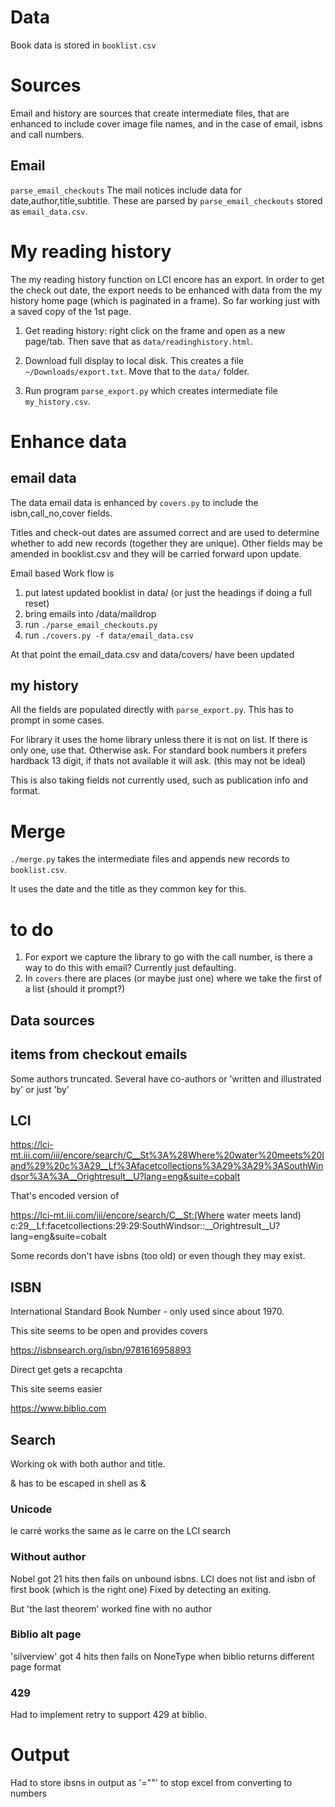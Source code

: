 # Data

Book data is stored in `booklist.csv`

# Sources

Email and history are sources that create intermediate files, that are enhanced to include cover image file names, and in the case of email, isbns and call numbers.

## Email

`parse_email_checkouts` The mail notices include data for date,author,title,subtitle.  These are parsed by `parse_email_checkouts` stored as `email_data.csv`.

# My reading history

The my reading history function on LCI encore has an export. In order to get the check out date, the export needs to be enhanced with data from the my history home page (which is paginated in a frame).  So far working just with a saved copy of the 1st page. 

1. Get reading history: right click on the frame and open as a new page/tab.  Then save that as `data/readinghistory.html`.

1. Download full display to local disk. This creates a file `~/Downloads/export.txt`.  Move that to the `data/` folder. 

1. Run program `parse_export.py` which creates intermediate file `my_history.csv`.

# Enhance data

## email data

The data email data is enhanced by `covers.py` to include the isbn,call_no,cover fields.

Titles and check-out dates are assumed correct and are used to determine whether to add new records (together they are unique).
Other fields may be amended in booklist.csv and they will be carried forward upon update.

Email based Work flow is 

1. put latest updated booklist in data/ (or just the headings if doing a full reset)
1. bring emails into /data/maildrop
1. run `./parse_email_checkouts.py`
1. run `./covers.py -f data/email_data.csv`

At that point the email_data.csv and data/covers/ have been updated

## my history

All the fields are populated directly with `parse_export.py`.  This has to prompt in some cases.  

For library it uses the home library unless there it is not on list. If there is only one, use that.  Otherwise ask.
For standard book numbers it prefers hardback 13 digit, if thats not available it will ask. (this may not be ideal)

This is also taking fields not currently used, such as publication info and format.

# Merge
`./merge.py` takes the intermediate files and appends new records to  `booklist.csv`.

It uses the date and the title as they common key for this.

# to do

1. For export we capture the library to go with the call number, is there a way to do this with email?  Currently just defaulting.
2. In `covers` there are places (or maybe just one) where we take the first of a list (should it prompt?)

## Data sources

## items from checkout emails

Some authors truncated.
Several have co-authors or 'written and illustrated by' or just 'by'

## LCI

https://lci-mt.iii.com/iii/encore/search/C__St%3A%28Where%20water%20meets%20land%29%20c%3A29__Lf%3Afacetcollections%3A29%3A29%3ASouthWindsor%3A%3A__Orightresult__U?lang=eng&suite=cobalt

That's encoded version of

https://lci-mt.iii.com/iii/encore/search/C__St:(Where water meets land) c:29__Lf:facetcollections:29:29:SouthWindsor::__Orightresult__U?lang=eng&suite=cobalt

Some records don't have isbns (too old) or even though they may exist.

## ISBN

International Standard Book Number - only used since about 1970.

This site seems to be open and provides covers

https://isbnsearch.org/isbn/9781616958893

Direct get gets a recapchta

This site seems easier

https://www.biblio.com

## Search

Working ok with both author and title. 

& has to be escaped in shell as \&

### Unicode
le carré works the same as le carre on the LCI search


### Without author
Nobel got 21 hits then fails on unbound isbns. LCI does not list and isbn of first book (which is the right one)
Fixed by detecting an exiting.

But 'the last theorem' worked fine with no author

### Biblio alt page

'silverview' got 4 hits then fails on NoneType when biblio returns different page format

### 429

Had to implement retry to support 429 at biblio.

# Output

Had to store ibsns in output as '="<ibsn>"' to stop excel from converting to numbers


